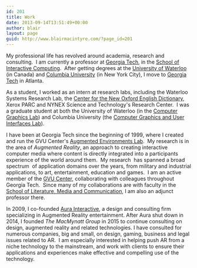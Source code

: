```yaml
---
id: 201
title: Work
date: 2013-09-14T13:51:49+00:00
author: blair
layout: page
guid: http://www.blairmacintyre.com/?page_id=201
---
```

My professional life has revolved around academia, research and consulting.  I am currently a professor at [Georgia Tech](http://www.gatech.edu), in the [School of Interactive Computing](http://www.ic.gatech.edu).  After getting degrees at the [University of Waterloo](http://www.uwaterloo.ca) (in Canada) and [Columbia University](http://www.columbia.edu) (in New York City), I move to [Georgia Tech](http://www.gatech.edu) in Atlanta.

As a student, I worked as an intern at research labs, including the Waterloo Systems Research Lab, the [Center for the New Oxford English Dictionary](https://cs.uwaterloo.ca/~fwtompa/newoed-project.html), Xerox PARC and NYNEX Science and Technology's Research Center.  I was a graduate student at both the University of Waterloo (in the [Computer Graphics Lab](http://www.cgl.uwaterloo.ca)) and Columbia University (the [Computer Graphics and User Interfaces Lab](http://graphics.cs.columbia.edu/home/)).

I have been at Georgia Tech since the beginning of 1999, where I created and run the GVU Center's [Augmented Environments Lab](http://ael.gatech.edu/lab).  My research is in the area of *Augmented Reality*, an approach to creating interactive computer media where content is directly integrated into a participants experience of the world around them.  My research  has spanned a broad spectrum  of application domains over the years, from military and industrial applications, to art, entertainment, education and games.  I am an active member of the [GVU Center](http://www.gvu.gatech.edu), collaborating with colleagues throughout Georgia Tech.  Since many of my collaborations are with faculty in the [School of Literature, Media and Communication](http://www.lmc.gatech.edu), I am also an adjunct professor there.

In 2009, I co-founded [Aura Interactive](http://www.aurainteractive.com), a design and consulting firm specializing in Augmented Reality entertainment.  After Aura shut down in 2014, I founded _The MacMynatt Group_ in 2015 to continue consulting on design, augmented reality and related technologies.  I have consulted for numerous companies, big and small, on design, gaming, business and legal issues related to AR.  I am especially interested in helping push AR from a niche technology to the mainstream, and work with clients to ensure their applications and experiences make effective and compelling use of the technology.